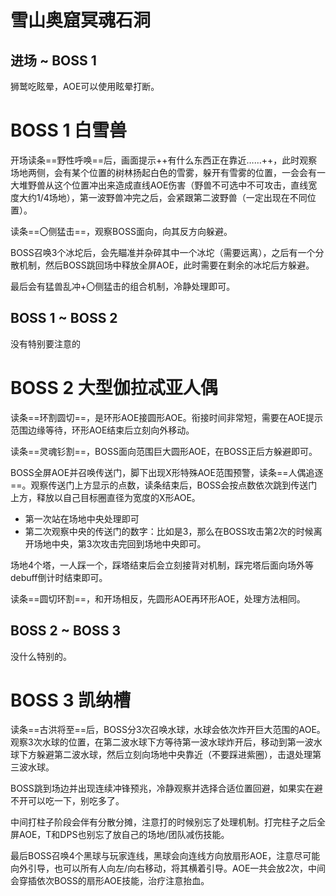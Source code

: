 # 雪山奥窟冥魂石洞

## 进场 ~ BOSS 1

狮鹫吃眩晕，AOE可以使用眩晕打断。

# BOSS 1 白雪兽

开场读条==野性呼唤==后，画面提示++有什么东西正在靠近……++，此时观察场地两侧，会有某个位置的树林扬起白色的雪雾，躲开有雪雾的位置，一会会有一大堆野兽从这个位置冲出来造成直线AOE伤害（野兽不可选中不可攻击，直线宽度大约1/4场地），第一波野兽冲完之后，会紧跟第二波野兽（一定出现在不同位置）。

读条==〇侧猛击==，观察BOSS面向，向其反方向躲避。

BOSS召唤3个冰坨后，会先瞄准并杂碎其中一个冰坨（需要远离），之后有一个分散机制，然后BOSS跳回场中释放全屏AOE，此时需要在剩余的冰坨后方躲避。

最后会有猛兽乱冲+〇侧猛击的组合机制，冷静处理即可。

## BOSS 1 ~ BOSS 2

没有特别要注意的

# BOSS 2 大型伽拉忒亚人偶

读条==环割圆切==，是环形AOE接圆形AOE。衔接时间非常短，需要在AOE提示范围边缘等待，环形AOE结束后立刻向外移动。

读条==灵魂钐割==，BOSS面向范围巨大圆形AOE，在BOSS正后方躲避即可。

BOSS全屏AOE并召唤传送门，脚下出现X形特殊AOE范围预警，读条==人偶追逐==。观察传送门上方显示的点数，读条结束后，BOSS会按点数依次跳到传送门上方，释放以自己目标圈直径为宽度的X形AOE。
* 第一次站在场地中央处理即可
* 第二次观察中央的传送门的数字：比如是3，那么在BOSS攻击第2次的时候离开场地中央，第3次攻击完回到场地中央即可。

场地4个塔，一人踩一个，踩塔结束后会立刻接背对机制<Status :id="3511" name="人偶石眼" />，踩完塔后面向场外等debuff倒计时结束即可。

读条==圆切环割==，和开场相反，先圆形AOE再环形AOE，处理方法相同。

## BOSS 2 ~ BOSS 3

没什么特别的。

# BOSS 3 凯纳槽

读条==古洪将至==后，BOSS分3次召唤水球，水球会依次炸开巨大范围的AOE。观察3次水球的位置，在第二波水球下方等待第一波水球炸开后，移动到第一波水球下方躲避第二波水球，然后立刻向场地中央靠近（不要踩进紫圈），击退处理第三波水球。

BOSS跳到场边并出现连续冲锋预兆，冷静观察并选择合适位置回避，如果实在避不开可以吃一下，别吃多了。

中间打柱子阶段会伴有分散分摊，注意打的时候别忘了处理机制。打完柱子之后全屏AOE，<Role name="tank" /><Role name="dps" />T和DPS也别忘了放自己的场地/团队减伤技能。

最后BOSS召唤4个黑球与玩家连线，黑球会向连线方向放扇形AOE，注意尽可能向外引导，也可以所有人向左/向右移动，将其横着引导。AOE一共会放2次，中间会穿插依次BOSS的扇形AOE技能，<Role name="healer" />治疗注意抬血。